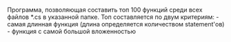 Программа, позволяющая составить топ 100 функций среди всех файлов *.cs в указанной папке.
Топ составляется по двум критериям:
	- самая длинная функция (длина определяется количеством statement'ов)
	- функция с самой большой вложенностью
